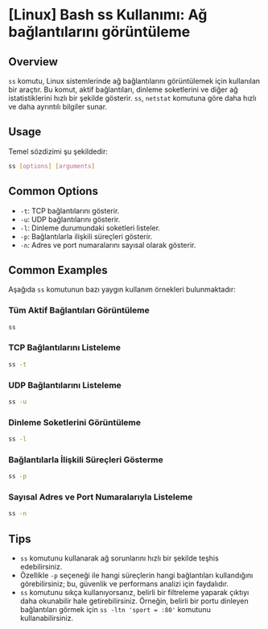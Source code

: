 # [Linux] Bash ss Kullanımı: Ağ bağlantılarını görüntüleme

## Overview
`ss` komutu, Linux sistemlerinde ağ bağlantılarını görüntülemek için kullanılan bir araçtır. Bu komut, aktif bağlantıları, dinleme soketlerini ve diğer ağ istatistiklerini hızlı bir şekilde gösterir. `ss`, `netstat` komutuna göre daha hızlı ve daha ayrıntılı bilgiler sunar.

## Usage
Temel sözdizimi şu şekildedir:

```bash
ss [options] [arguments]
```

## Common Options
- `-t`: TCP bağlantılarını gösterir.
- `-u`: UDP bağlantılarını gösterir.
- `-l`: Dinleme durumundaki soketleri listeler.
- `-p`: Bağlantılarla ilişkili süreçleri gösterir.
- `-n`: Adres ve port numaralarını sayısal olarak gösterir.

## Common Examples
Aşağıda `ss` komutunun bazı yaygın kullanım örnekleri bulunmaktadır:

### Tüm Aktif Bağlantıları Görüntüleme
```bash
ss
```

### TCP Bağlantılarını Listeleme
```bash
ss -t
```

### UDP Bağlantılarını Listeleme
```bash
ss -u
```

### Dinleme Soketlerini Görüntüleme
```bash
ss -l
```

### Bağlantılarla İlişkili Süreçleri Gösterme
```bash
ss -p
```

### Sayısal Adres ve Port Numaralarıyla Listeleme
```bash
ss -n
```

## Tips
- `ss` komutunu kullanarak ağ sorunlarını hızlı bir şekilde teşhis edebilirsiniz.
- Özellikle `-p` seçeneği ile hangi süreçlerin hangi bağlantıları kullandığını görebilirsiniz; bu, güvenlik ve performans analizi için faydalıdır.
- `ss` komutunu sıkça kullanıyorsanız, belirli bir filtreleme yaparak çıktıyı daha okunabilir hale getirebilirsiniz. Örneğin, belirli bir portu dinleyen bağlantıları görmek için `ss -ltn 'sport = :80'` komutunu kullanabilirsiniz.